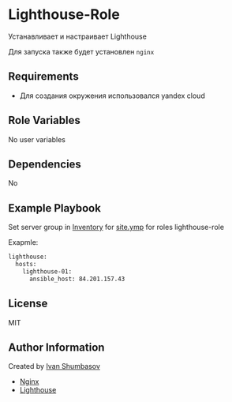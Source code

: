 Lighthouse-Role
=========

Устанавливает и настраивает Lighthouse

Для запуска также будет установлен `nginx`

Requirements
------------

- Для создания окружения использовался yandex cloud

Role Variables
--------------

No user variables

Dependencies
------------

No

Example Playbook
----------------

Set server group in [Inventory](https://github.com/northsilver/devOPS_tutorial/blob/master/Files/08-ansible-04-role/playbook/inventory/prod.yml)
for [site.ymp](https://github.com/northsilver/devOPS_tutorial/blob/master/Files/08-ansible-04-role/playbook/site.yml) for roles lighthouse-role

Exapmle:
```bash
lighthouse:
  hosts:
    lighthouse-01:
      ansible_host: 84.201.157.43
```

License
-------

MIT

Author Information
------------------

Created by [Ivan Shumbasov](https://github.com/northsilver)

- [Nginx](https://nginx.org/)
- [Lighthouse](https://github.com/VKCOM/lighthouse)

